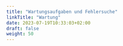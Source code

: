```yaml
---
title: "Wartungsaufgaben und Fehlersuche"
linkTitle: "Wartung"
date: 2023-07-19T10:33:03+02:00
draft: false
weight: 50
---
```



